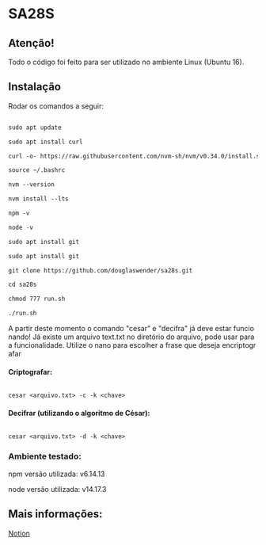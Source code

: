 # SA28S

## Atenção!

Todo o código foi feito para ser utilizado no ambiente Linux (Ubuntu 16).

## Instalação

Rodar os comandos a seguir:

```bash

sudo apt update

sudo apt install curl

curl -o- https://raw.githubusercontent.com/nvm-sh/nvm/v0.34.0/install.sh | bash

source ~/.bashrc

nvm --version

nvm install --lts

npm -v

node -v

sudo apt install git

sudo apt install git

git clone https://github.com/douglaswender/sa28s.git

cd sa28s

chmod 777 run.sh

./run.sh

```

A partir deste momento o comando "cesar" e "decifra" já deve estar funcionando! Já existe um arquivo text.txt no diretório do arquivo, pode usar para a funcionalidade. Utilize o nano para escolher a frase que deseja encriptografar

#### Criptografar:

```

cesar <arquivo.txt> -c -k <chave>

```

#### Decifrar (utilizando o algoritmo de César):

```

cesar <arquivo.txt> -d -k <chave>

```

### Ambiente testado:

npm versão utilizada: v6.14.13

node versão utilizada: v14.17.3

## Mais informações:

[Notion](https://www.notion.so/Como-rodar-o-script-no-Ubuntu-16-0709f7e5b94d40569de76b15727acc29)
